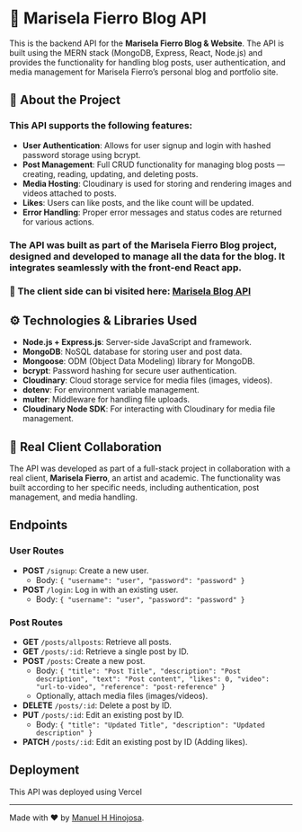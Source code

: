 # 📝 Marisela Fierro Blog API

This is the backend API for the **Marisela Fierro Blog & Website**. The API is built using the MERN stack (MongoDB, Express, React, Node.js) and provides the functionality for handling blog posts, user authentication, and media management for Marisela Fierro’s personal blog and portfolio site.

## 📝 About the Project

### This API supports the following features:

- **User Authentication**: Allows for user signup and login with hashed password storage using bcrypt.
- **Post Management**: Full CRUD functionality for managing blog posts — creating, reading, updating, and deleting posts.
- **Media Hosting**: Cloudinary is used for storing and rendering images and videos attached to posts.
- **Likes**: Users can like posts, and the like count will be updated.
- **Error Handling**: Proper error messages and status codes are returned for various actions.

### The API was built as part of the **Marisela Fierro Blog** project, designed and developed to manage all the data for the blog. It integrates seamlessly with the front-end React app.

### 🔗 The client side can bi visited here: [Marisela Blog API](https://mariselafierro.netlify.app)

## ⚙️ Technologies & Libraries Used

- **Node.js + Express.js**: Server-side JavaScript and framework.
- **MongoDB**: NoSQL database for storing user and post data.
- **Mongoose**: ODM (Object Data Modeling) library for MongoDB.
- **bcrypt**: Password hashing for secure user authentication.
- **Cloudinary**: Cloud storage service for media files (images, videos).
- **dotenv**: For environment variable management.
- **multer**: Middleware for handling file uploads.
- **Cloudinary Node SDK**: For interacting with Cloudinary for media file management.

## 💼 Real Client Collaboration

The API was developed as part of a full-stack project in collaboration with a real client, **Marisela Fierro**, an artist and academic. The functionality was built according to her specific needs, including authentication, post management, and media handling.

## Endpoints

### User Routes

- **POST** `/signup`: Create a new user.
  - Body: `{ "username": "user", "password": "password" }`
- **POST** `/login`: Log in with an existing user.
  - Body: `{ "username": "user", "password": "password" }`

### Post Routes

- **GET** `/posts/allposts`: Retrieve all posts.
- **GET** `/posts/:id`: Retrieve a single post by ID.
- **POST** `/posts`: Create a new post.
  - Body: `{ "title": "Post Title", "description": "Post description", "text": "Post content", "likes": 0, "video": "url-to-video", "reference": "post-reference" }`
  - Optionally, attach media files (images/videos).
- **DELETE** `/posts/:id`: Delete a post by ID.
- **PUT** `/posts/:id`: Edit an existing post by ID.
  - Body: `{ "title": "Updated Title", "description": "Updated description" }`
- **PATCH** `/posts/:id`: Edit an existing post by ID (Adding likes).

## Deployment

This API was deployed using Vercel

---

Made with ❤️ by [Manuel H Hinojosa](https://manuelhinojosa.netlify.app).
